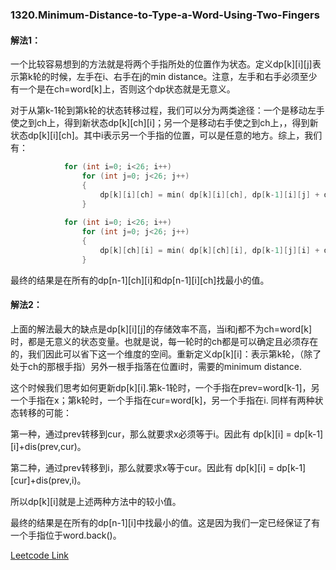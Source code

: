 ### 1320.Minimum-Distance-to-Type-a-Word-Using-Two-Fingers

#### 解法1：
一个比较容易想到的方法就是将两个手指所处的位置作为状态。定义dp[k][i][j]表示第k轮的时候，左手在i、右手在j的min distance。注意，左手和右手必须至少有一个是在ch=word[k]上，否则这个dp状态就是无意义。

对于从第k-1轮到第k轮的状态转移过程，我们可以分为两类途径：一个是移动左手使之到ch上，得到新状态dp[k][ch][i]；另一个是移动右手使之到ch上，，得到新状态dp[k][i][ch]。其中i表示另一个手指的位置，可以是任意的地方。综上，我们有：
```cpp
            for (int i=0; i<26; i++)
                for (int j=0; j<26; j++)
                {
                    dp[k][i][ch] = min( dp[k][i][ch], dp[k-1][i][j] + dist(j, ch)); 
                }
            
            for (int i=0; i<26; i++)
                for (int j=0; j<26; j++)
                {
                    dp[k][ch][i] = min( dp[k][ch][i], dp[k-1][j][i] + dist(j, ch)); 
                }
```
最终的结果是在所有的dp[n-1][ch][i]和dp[n-1][i][ch]找最小的值。

#### 解法2：
上面的解法最大的缺点是dp[k][i][j]的存储效率不高，当i和j都不为ch=word[k]时，都是无意义的状态变量。也就是说，每一轮时的ch都是可以确定且必须存在的，我们因此可以省下这一个维度的空间。重新定义dp[k][i]：表示第k轮，（除了处于ch的那根手指）另外一根手指落在位置i时，需要的minimum distance.

这个时候我们思考如何更新dp[k][i].第k-1轮时，一个手指在prev=word[k-1]，另一个手指在x；第k轮时，一个手指在cur=word[k]，另一个手指在i. 同样有两种状态转移的可能：

第一种，通过prev转移到cur，那么就要求x必须等于i。因此有 dp[k][i] = dp[k-1][i]+dis(prev,cur)。

第二种，通过prev转移到i，那么就要求x等于cur。因此有 dp[k][i] = dp[k-1][cur]+dis(prev,i)。

所以dp[k][i]就是上述两种方法中的较小值。

最终的结果是在所有的dp[n-1][i]中找最小的值。这是因为我们一定已经保证了有一个手指位于word.back()。








[Leetcode Link](https://leetcode.com/problems/minimum-distance-to-type-a-word-using-two-fingers)